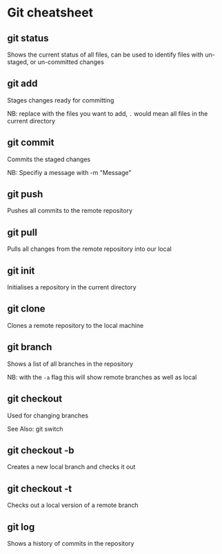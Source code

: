 # Git cheatsheet

## git status
Shows the current status of all files, can be used to identify files with un-staged, or un-committed changes

## git add <FILES>
Stages changes ready for committing 

NB: replace <FILES> with the files you want to add, `.` would mean all files in the current directory 

## git commit
Commits the staged changes

NB: Specifiy a message with -m "Message"

## git push
Pushes all commits to the remote repository

## git pull
Pulls all changes from the remote repository into our local

## git init
Initialises a repository in the current directory

## git clone
Clones a remote repository to the local machine

## git branch
Shows a list of all branches in the repository

NB: with the `-a` flag this will show remote branches as well as local 

## git checkout
Used for changing branches

See Also: git switch

## git checkout -b 
Creates a new local branch and checks it out

## git checkout -t
Checks out a local version of a remote branch 

## git log
Shows a history of commits in the repository